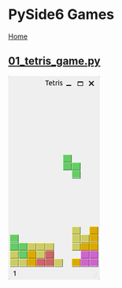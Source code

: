 # PySide6 Games

[Home](https://github.com/Erriez/pyside6-getting-started#PySide6-Examples)

## [01_tetris_game.py](01_tetris_game.py)

![01_tetris_game](01_tetris_game.png)
